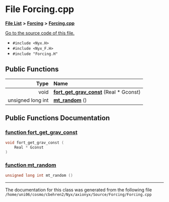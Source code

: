 
# File Forcing.cpp


[**File List**](files.md) **>** [**Forcing**](dir_45682215f16eaf57f766b3c547de68bc.md) **>** [**Forcing.cpp**](Forcing_8cpp.md)

[Go to the source code of this file.](Forcing_8cpp_source.md)



* `#include <Nyx.H>`
* `#include <Nyx_F.H>`
* `#include "Forcing.H"`















## Public Functions

| Type | Name |
| ---: | :--- |
|  void | [**fort\_get\_grav\_const**](Forcing_8cpp.md#function-fort-get-grav-const) (Real \* Gconst) <br> |
|  unsigned long int | [**mt\_random**](Forcing_8cpp.md#function-mt-random) () <br> |








## Public Functions Documentation


### <a href="#function-fort-get-grav-const" id="function-fort-get-grav-const">function fort\_get\_grav\_const </a>


```cpp
void fort_get_grav_const (
    Real * Gconst
) 
```



### <a href="#function-mt-random" id="function-mt-random">function mt\_random </a>


```cpp
unsigned long int mt_random () 
```



------------------------------
The documentation for this class was generated from the following file `/home/uni06/cosmo/cbehren2/Nyx/axionyx/Source/Forcing/Forcing.cpp`